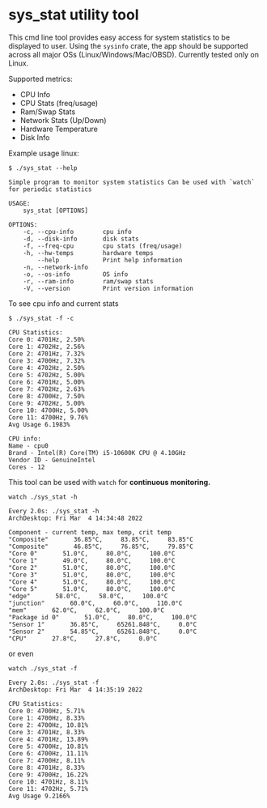 # sys_stat utility tool

This cmd line tool provides easy access for system statistics to be displayed to user. Using the `sysinfo` crate, the app should be supported across all major OSs (Linux/Windows/Mac/OBSD). Currently tested only on Linux.

Supported metrics:

  * CPU Info
  * CPU Stats (freq/usage)
  * Ram/Swap Stats
  * Network Stats (Up/Down)
  * Hardware Temperature
  * Disk Info

Example usage linux:
```SHELL
$ ./sys_stat --help

Simple program to monitor system statistics Can be used with `watch` for periodic statistics

USAGE:
    sys_stat [OPTIONS]

OPTIONS:
    -c, --cpu-info        cpu info
    -d, --disk-info       disk stats
    -f, --freq-cpu        cpu stats (freq/usage)
    -h, --hw-temps        hardware temps
        --help            Print help information
    -n, --network-info
    -o, --os-info         OS info
    -r, --ram-info        ram/swap stats
    -V, --version         Print version information
```
To see cpu info and current stats
```SHELL
$ ./sys_stat -f -c

CPU Statistics:
Core 0: 4701Hz, 2.50%
Core 1: 4702Hz, 2.56%
Core 2: 4701Hz, 7.32%
Core 3: 4700Hz, 7.32%
Core 4: 4702Hz, 2.50%
Core 5: 4702Hz, 5.00%
Core 6: 4701Hz, 5.00%
Core 7: 4702Hz, 2.63%
Core 8: 4700Hz, 7.50%
Core 9: 4702Hz, 5.00%
Core 10: 4700Hz, 5.00%
Core 11: 4700Hz, 9.76%
Avg Usage 6.1983%

CPU info:
Name - cpu0
Brand - Intel(R) Core(TM) i5-10600K CPU @ 4.10GHz
Vendor ID - GenuineIntel
Cores - 12
```
This tool can be used with `watch` for **continuous monitoring.**
```SHELL
watch ./sys_stat -h

Every 2.0s: ./sys_stat -h                                                          ArchDesktop: Fri Mar  4 14:34:48 2022

Component - current temp, max temp, crit temp
"Composite"       36.85°C,     83.85°C,     83.85°C
"Composite"       46.85°C,     76.85°C,     79.85°C
"Core 0"       51.0°C,     80.0°C,     100.0°C
"Core 1"       49.0°C,     80.0°C,     100.0°C
"Core 2"       51.0°C,     80.0°C,     100.0°C
"Core 3"       51.0°C,     80.0°C,     100.0°C
"Core 4"       51.0°C,     80.0°C,     100.0°C
"Core 5"       51.0°C,     80.0°C,     100.0°C
"edge"       58.0°C,     58.0°C,     100.0°C
"junction"       60.0°C,     60.0°C,     110.0°C
"mem"       62.0°C,     62.0°C,     100.0°C
"Package id 0"       51.0°C,     80.0°C,     100.0°C
"Sensor 1"       36.85°C,     65261.848°C,     0.0°C
"Sensor 2"       54.85°C,     65261.848°C,     0.0°C
"CPU"       27.8°C,     27.8°C,     0.0°C

```
or even
```SHELL
watch ./sys_stat -f

Every 2.0s: ./sys_stat -f                                                          ArchDesktop: Fri Mar  4 14:35:19 2022

CPU Statistics:
Core 0: 4700Hz, 5.71%
Core 1: 4700Hz, 8.33%
Core 2: 4700Hz, 10.81%
Core 3: 4701Hz, 8.33%
Core 4: 4701Hz, 13.89%
Core 5: 4700Hz, 10.81%
Core 6: 4700Hz, 11.11%
Core 7: 4700Hz, 8.11%
Core 8: 4701Hz, 8.33%
Core 9: 4700Hz, 16.22%
Core 10: 4701Hz, 8.11%
Core 11: 4702Hz, 5.71%
Avg Usage 9.2166%
```
